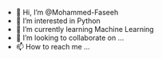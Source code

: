 - 👋 Hi, I’m @Mohammed-Faseeh
- 👀 I’m interested in Python
- 🌱 I’m currently learning Machine Learning
- 💞️ I’m looking to collaborate on ...
- 📫 How to reach me ...

<!---
Mohammed-Faseeh/Mohammed-Faseeh is a ✨ special ✨ repository because its `README.md` (this file) appears on your GitHub profile.
You can click the Preview link to take a look at your changes.
--->
